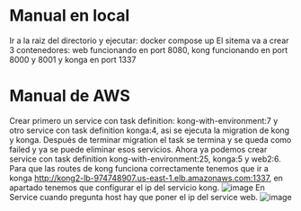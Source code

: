 # Manual en local
Ir a la raiz del directorio y ejecutar: docker compose up
El sitema va a crear 3 contenedores: web funcionando en port 8080, kong funcionando en port 8000 y 8001 y konga en port 1337

# Manual de AWS
Crear primero un service con task definition: kong-with-environment:7 y otro service con task definition konga:4, asi se ejecuta la migration de kong y konga.
Después de terminar migration el task se termina y se queda como failed y ya se puede eliminar esos servicios.
Ahora ya podemos crear service con task definition kong-with-environment:25, konga:5 y web2:6.
Para que las routes de kong funciona correctamente tenemos que ir a konga http://kong2-lb-974748907.us-east-1.elb.amazonaws.com:1337, en apartado tenemos que configurar el ip del servicio kong.
![image](https://github.com/xinyuchen602/Gestion-de-tecnologias-informaticas-en-las-organizaciones/assets/83186292/38c83d38-eeb7-4828-87c4-50971835d773)
En Service cuando pregunta host hay que poner el ip del service web.
![image](https://github.com/xinyuchen602/Gestion-de-tecnologias-informaticas-en-las-organizaciones/assets/83186292/17c089b4-2627-40a8-a8e8-56a307c3b621)

